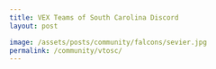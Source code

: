 ```yaml
---
title: VEX Teams of South Carolina Discord
layout: post

image: /assets/posts/community/falcons/sevier.jpg
permalink: /community/vtosc/
---
```

